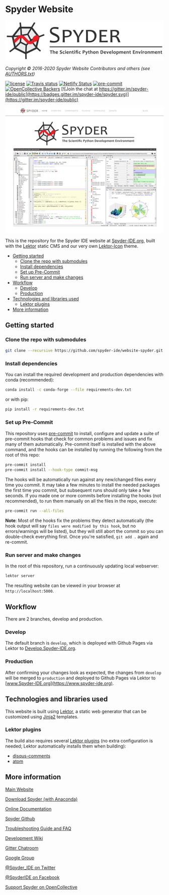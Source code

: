 # Spyder Website

![Spyder Website — The Official Site of the Scientific Python Development Environment](./assets/static/images/spyder_readme_banner.png)

*Copyright © 2016-2020 Spyder Website Contributors and others (see [AUTHORS.txt](https://github.com/spyder-ide/website-spyder/blob/master/AUTHORS.txt))*


[![license](https://img.shields.io/pypi/l/spyder.svg)](./LICENSE.txt)
[![Travis status](https://travis-ci.org/spyder-ide/website-spyder.svg?branch=develop)](https://travis-ci.org/spyder-ide/website-spyder)
[![Netlify Status](https://api.netlify.com/api/v1/badges/12791f68-4cbb-4236-b918-24da97168631/deploy-status)](https://app.netlify.com/sites/spyder-website-preview/deploys)
[![pre-commit](https://img.shields.io/badge/pre--commit-enabled-brightgreen?logo=pre-commit&logoColor=white)](https://github.com/pre-commit/pre-commit)
[![OpenCollective Backers](https://opencollective.com/spyder/backers/badge.svg?color=blue)](#backers)
[![Join the chat at https://gitter.im/spyder-ide/public](https://badges.gitter.im/spyder-ide/spyder.svg)](https://gitter.im/spyder-ide/public)


![Screenshot of the Spyder website homepage, showing a banner and screenshot](./assets/static/images/mainpage_screenshot.png)


This is the repository for the Spyder IDE website at [Spyder-IDE.org](https://www.spyder-ide.org/), built with the [Lektor](https://www.getlektor.com/) static CMS and our very own [Lektor-Icon](https://spyder-ide.github.io/lektor-icon/) theme.


<!-- markdownlint-disable -->
<!-- START doctoc generated TOC please keep comment here to allow auto update -->
<!-- DON'T EDIT THIS SECTION, INSTEAD RE-RUN doctoc TO UPDATE -->


- [Getting started](#getting-started)
  - [Clone the repo with submodules](#clone-the-repo-with-submodules)
  - [Install dependencies](#install-dependencies)
  - [Set up Pre-Commit](#set-up-pre-commit)
  - [Run server and make changes](#run-server-and-make-changes)
- [Workflow](#workflow)
  - [Develop](#develop)
  - [Production](#production)
- [Technologies and libraries used](#technologies-and-libraries-used)
  - [Lektor plugins](#lektor-plugins)
- [More information](#more-information)

<!-- END doctoc generated TOC please keep comment here to allow auto update -->
<!-- markdownlint-restore -->



## Getting started


### Clone the repo with submodules

```bash
git clone --recursive https://github.com/spyder-ide/website-spyder.git
```


### Install dependencies

You can install the required development and production dependencies with conda (recommended):

```bash
conda install -c conda-forge --file requirements-dev.txt
```

or with pip:

```bash
pip install -r requirements-dev.txt
```


### Set up Pre-Commit

This repository uses [pre-commit](https://pre-commit.com/) to install, configure and update a suite of pre-commit hooks that check for common problems and issues and fix many of them automatically.
Pre-commit itself is installed with the above command, and the hooks can be installed by running the following from the root of this repo:

```bash
pre-commit install
pre-commit install --hook-type commit-msg
```

The hooks will be automatically run against any new/changed files every time you commit.
It may take a few minutes to install the needed packages the first time you commit, but subsequent runs should only take a few seconds.
If you made one or more commits before installing the hooks (not recommended), to run them manually on all the files in the repo, execute:

```bash
pre-commit run --all-files
```

**Note**: Most of the hooks fix the problems they detect automatically (the hook output will say ``files were modified by this hook``, but no errors/warnings will be listed), but they will still abort the commit so you can double-check everything first.
Once you're satisfied, ``git add .`` again and re-commit.


### Run server and make changes

In the root of this repository, run a continuously updating local webserver:

```bash
lektor server
```

The resulting website can be viewed in your browser at ``http://localhost:5000``.



## Workflow

There are 2 branches, develop and production.


### Develop

The default branch is ``develop``, which is deployed with Github Pages via Lektor to [Develop.Spyder-IDE.org](https://develop.spyder-ide.org/).


### Production

After confirming your changes look as expected, the changes from ``develop`` will be merged to ``production`` and deployed to Github Pages via Lektor to [www.Spyder-IDE.org](https://www.spyder-ide.org).



## Technologies and libraries used

This website is built using [Lektor](https://www.getlektor.com/), a static web generator that can be customized using [Jinja2](http://jinja.pocoo.org/) templates.


### Lektor plugins

The build also requires several [Lektor plugins](https://www.getlektor.com/docs/plugins/) (no extra configuration is needed; Lektor automatically installs them when building):

* [disqus-comments](https://github.com/lektor/lektor-disqus-comments)
* [atom](https://github.com/lektor/lektor-atom)



## More information

[Main Website](https://www.spyder-ide.org/)

[Download Spyder (with Anaconda)](https://www.anaconda.com/download/)

[Online Documentation](https://docs.spyder-ide.org/)

[Spyder Github](https://github.com/spyder-ide/spyder)

[Troubleshooting Guide and FAQ](https://github.com/spyder-ide/spyder/wiki/Troubleshooting-Guide-and-FAQ)

[Development Wiki](https://github.com/spyder-ide/spyder/wiki/Dev:-Index)

[Gitter Chatroom](https://gitter.im/spyder-ide/public)

[Google Group](https://groups.google.com/group/spyderlib)

[@Spyder_IDE on Twitter](https://twitter.com/spyder_ide)

[@SpyderIDE on Facebook](https://www.facebook.com/SpyderIDE/)

[Support Spyder on OpenCollective](https://opencollective.com/spyder/)
